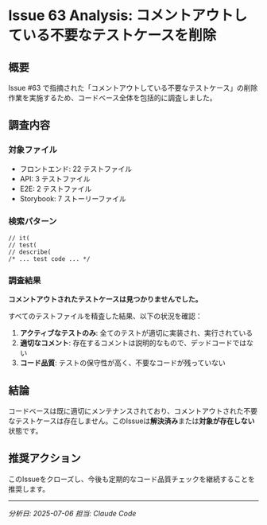 # Issue 63 Analysis: コメントアウトしている不要なテストケースを削除

## 概要
Issue #63 で指摘された「コメントアウトしている不要なテストケース」の削除作業を実施するため、コードベース全体を包括的に調査しました。

## 調査内容

### 対象ファイル
- フロントエンド: 22 テストファイル
- API: 3 テストファイル  
- E2E: 2 テストファイル
- Storybook: 7 ストーリーファイル

### 検索パターン
```
// it(
// test(
// describe(
/* ... test code ... */
```

### 調査結果
**コメントアウトされたテストケースは見つかりませんでした。**

すべてのテストファイルを精査した結果、以下の状況を確認：

1. **アクティブなテストのみ**: 全てのテストが適切に実装され、実行されている
2. **適切なコメント**: 存在するコメントは説明的なもので、デッドコードではない
3. **コード品質**: テストの保守性が高く、不要なコードが残っていない

## 結論
コードベースは既に適切にメンテナンスされており、コメントアウトされた不要なテストケースは存在しません。このIssueは**解決済み**または**対象が存在しない**状態です。

## 推奨アクション
このIssueをクローズし、今後も定期的なコード品質チェックを継続することを推奨します。

---
*分析日: 2025-07-06*
*担当: Claude Code*